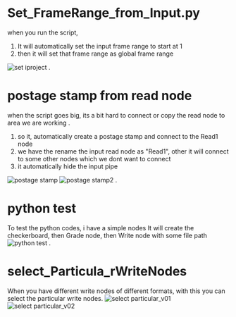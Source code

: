 # Set_FrameRange_from_Input.py
when you run the script,
1. It will automatically set the input frame range to start at 1
2. then it will set that frame range as global frame range

![set iproject](https://user-images.githubusercontent.com/65713157/132109001-be757ec6-0878-428a-92a7-0540cac456b4.jpg)
.



# postage stamp from read node 

when the script goes big, its a bit hard to connect or copy the read node to area we are working .
1. so it, automatically create a postage stamp and connect to the Read1  node
2. we have the rename the input read node as "Read1", other it will connect to some other nodes which we dont want to connect
3. it automatically hide the input pipe

![postage stamp](https://user-images.githubusercontent.com/65713157/132109005-b3d0a5f1-9f0d-47be-a26a-155fda762868.jpg)
![postage stamp2](https://user-images.githubusercontent.com/65713157/132109055-fd3aa19e-3968-42f5-b560-3b3171174625.jpg)
.



# python test

To test the python codes, i have a simple nodes
It will create the checkerboard, then Grade node, then Write node with some file path
![python test](https://user-images.githubusercontent.com/65713157/132109008-51ee6527-effd-4485-af5e-0eafc2de9e78.jpg)
.




# select_Particula_rWriteNodes

When you have different write nodes of different formats, with this you can select the particular write nodes.
![select particular_v01](https://user-images.githubusercontent.com/65713157/132109016-721d683f-9f49-4615-b3fd-7894b6278311.jpg)
![select particular_v02](https://user-images.githubusercontent.com/65713157/132109017-a855fc93-a5da-446c-ba9d-0ef6619b6392.jpg)

